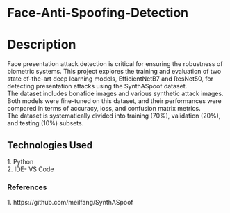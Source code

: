 # Face-Anti-Spoofing-Detection
<h1> Description</h1>
Face presentation attack detection is critical for ensuring the robustness of 
biometric systems. This project explores the training and evaluation of two state
of-the-art deep learning models, EfficientNetB7 and ResNet50, for detecting 
presentation attacks using the SynthASpoof dataset.
<br>  The dataset includes bonafide images and various synthetic attack images. 
<br>  Both models were fine-tuned on this dataset, and their performances were compared in terms of 
accuracy, loss, and confusion matrix metrics. 
<br> The dataset is systematically divided into training (70%), validation (20%), and testing (10%) 
subsets.
<h2> Technologies Used</h2>
 1. Python
<br> 2. IDE- VS Code
<h3> References </h3>
 1. https://github.com/meilfang/SynthASpoof
